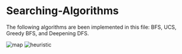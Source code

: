 # Searching-Algorithms
The following algorithms are been implemented in this file:
BFS, UCS, Greedy BFS, and Deepening DFS.

![map](https://user-images.githubusercontent.com/56055090/79683788-c3f21d00-8245-11ea-8a56-91f5471c6199.png)
![heuristic](https://user-images.githubusercontent.com/56055090/79683816-03b90480-8246-11ea-99da-647fa10e5d7c.png)
